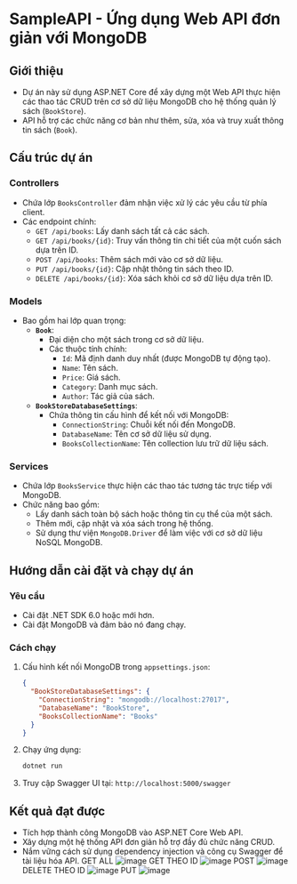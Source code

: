 # SampleAPI - Ứng dụng Web API đơn giản với MongoDB

## Giới thiệu
- Dự án này sử dụng ASP.NET Core để xây dựng một Web API thực hiện các thao tác CRUD trên cơ sở dữ liệu MongoDB cho hệ thống quản lý sách (`BookStore`).
- API hỗ trợ các chức năng cơ bản như thêm, sửa, xóa và truy xuất thông tin sách (`Book`).

## Cấu trúc dự án

### Controllers
- Chứa lớp `BooksController` đảm nhận việc xử lý các yêu cầu từ phía client.
- Các endpoint chính:
  - `GET /api/books`: Lấy danh sách tất cả các sách.
  - `GET /api/books/{id}`: Truy vấn thông tin chi tiết của một cuốn sách dựa trên ID.
  - `POST /api/books`: Thêm sách mới vào cơ sở dữ liệu.
  - `PUT /api/books/{id}`: Cập nhật thông tin sách theo ID.
  - `DELETE /api/books/{id}`: Xóa sách khỏi cơ sở dữ liệu dựa trên ID.

### Models
- Bao gồm hai lớp quan trọng:
  - **`Book`**:
    - Đại diện cho một sách trong cơ sở dữ liệu.
    - Các thuộc tính chính:
      - `Id`: Mã định danh duy nhất (được MongoDB tự động tạo).
      - `Name`: Tên sách.
      - `Price`: Giá sách.
      - `Category`: Danh mục sách.
      - `Author`: Tác giả của sách.
  - **`BookStoreDatabaseSettings`**:
    - Chứa thông tin cấu hình để kết nối với MongoDB:
      - `ConnectionString`: Chuỗi kết nối đến MongoDB.
      - `DatabaseName`: Tên cơ sở dữ liệu sử dụng.
      - `BooksCollectionName`: Tên collection lưu trữ dữ liệu sách.

### Services
- Chứa lớp `BooksService` thực hiện các thao tác tương tác trực tiếp với MongoDB.
- Chức năng bao gồm:
  - Lấy danh sách toàn bộ sách hoặc thông tin cụ thể của một sách.
  - Thêm mới, cập nhật và xóa sách trong hệ thống.
  - Sử dụng thư viện `MongoDB.Driver` để làm việc với cơ sở dữ liệu NoSQL MongoDB.

## Hướng dẫn cài đặt và chạy dự án

### Yêu cầu
- Cài đặt .NET SDK 6.0 hoặc mới hơn.
- Cài đặt MongoDB và đảm bảo nó đang chạy.

### Cách chạy
1. Cấu hình kết nối MongoDB trong `appsettings.json`:
   ```json
   {
     "BookStoreDatabaseSettings": {
       "ConnectionString": "mongodb://localhost:27017",
       "DatabaseName": "BookStore",
       "BooksCollectionName": "Books"
     }
   }
   ```

3. Chạy ứng dụng:
   ```bash
   dotnet run
   ```

4. Truy cập Swagger UI tại: `http://localhost:5000/swagger`

## Kết quả đạt được
- Tích hợp thành công MongoDB vào ASP.NET Core Web API.
- Xây dựng một hệ thống API đơn giản hỗ trợ đầy đủ chức năng CRUD.
- Nắm vững cách sử dụng dependency injection và công cụ Swagger để tài liệu hóa API.
GET ALL
![image](https://github.com/user-attachments/assets/defdfaa6-810e-441f-92fd-1dc9667d9d45)
GET THEO ID
![image](https://github.com/user-attachments/assets/170164b7-9f9e-4254-851b-3e736de5b710)
POST
![image](https://github.com/user-attachments/assets/d8ed331a-4b90-4e43-8606-278b5280a58c)
DELETE THEO ID
![image](https://github.com/user-attachments/assets/60cb6dd6-a210-44e3-bddc-86f8eefa20f3)
PUT
![image](https://github.com/user-attachments/assets/73dee8ef-8cc0-44fd-81b2-43a067d5a925)


